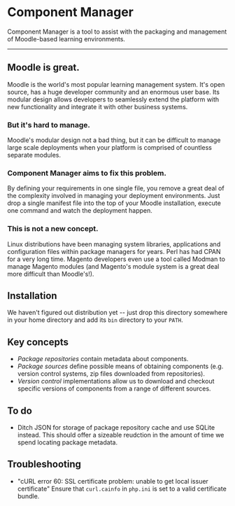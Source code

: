 # Component Manager

Component Manager is a tool to assist with the packaging and management 
of Moodle-based learning environments.

* * *

## Moodle is great.

Moodle is the world's most popular learning management system. It's open source,
has a huge developer community and an enormous user base. Its modular design
allows developers to seamlessly extend the platform with new functionality and
integrate it with other business systems.

### But it's hard to manage.

Moodle's modular design not a bad thing, but it can be difficult to manage large
scale deployments when your platform is comprised of countless separate modules.

### Component Manager aims to fix this problem.

By defining your requirements in one single file, you remove a great deal of the
complexity involved in managing your deployment environments. Just drop a single
manifest file into the top of your Moodle installation, execute one command and
watch the deployment happen.

### This is not a new concept.

Linux distributions have been managing system libraries, applications and
configuration files within package managers for years. Perl has had CPAN for a
very long time. Magento developers even use a tool called Modman to manage
Magento modules (and Magento's module system is a great deal more difficult than
Moodle's!).

## Installation

We haven't figured out distribution yet -- just drop this directory somewhere in
your home directory and add its ```bin``` directory to your ```PATH```.

## Key concepts

* _Package repositories_ contain metadata about components.
* _Package sources_ define possible means of obtaining components (e.g. version
  control systems, zip files downloaded from repositories).
* _Version control_ implementations allow us to download and checkout specific
  versions of components from a range of different sources.

## To do

* Ditch JSON for storage of package repository cache and use SQLite instead.
  This should offer a sizeable reudction in the amount of time we spend locating
  package metadata.

## Troubleshooting

* "cURL error 60: SSL certificate problem: unable to get local issuer certificate"
  Ensure that ```curl.cainfo``` in ```php.ini``` is set to a valid certificate bundle.
